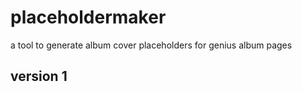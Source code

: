 # placeholdermaker
a tool to generate album cover placeholders for genius album pages

## version 1
